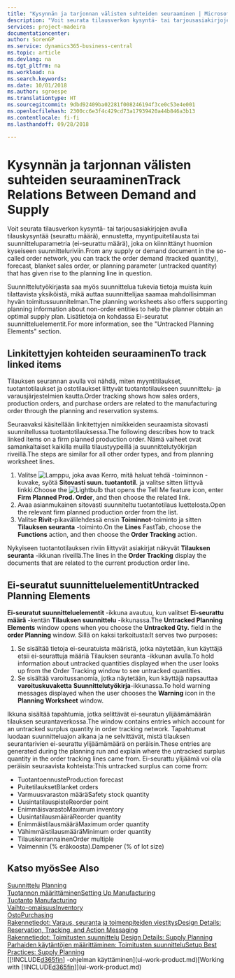 ```yaml
---
title: "Kysynnän ja tarjonnan välisten suhteiden seuraaminen | Microsoft Docs"
description: "Voit seurata tilausverkon kysyntä- tai tarjousasiakirjojen avulla tilauskysyntää (seurattu määrä), ennustetta, myyntipuitetilausta tai suunnitteluparametria (ei-seurattu määrä), joka on kiinnittänyt huomion kyseiseen suunnitteluriviin."
services: project-madeira
documentationcenter: 
author: SorenGP
ms.service: dynamics365-business-central
ms.topic: article
ms.devlang: na
ms.tgt_pltfrm: na
ms.workload: na
ms.search.keywords: 
ms.date: 10/01/2018
ms.author: sgroespe
ms.translationtype: HT
ms.sourcegitcommit: 9dbd92409ba02281f008246194f3ce0c53e4e001
ms.openlocfilehash: 2300cc6e3f4c429cd73a17939420a44b846a3b13
ms.contentlocale: fi-fi
ms.lasthandoff: 09/28/2018

---
```

# <a name="track-relations-between-demand-and-supply"></a><span data-ttu-id="90341-103">Kysynnän ja tarjonnan välisten suhteiden seuraaminen</span><span class="sxs-lookup"><span data-stu-id="90341-103">Track Relations Between Demand and Supply</span></span>
<span data-ttu-id="90341-104">Voit seurata tilausverkon kysyntä- tai tarjousasiakirjojen avulla tilauskysyntää (seurattu määrä), ennustetta, myyntipuitetilausta tai suunnitteluparametria (ei-seurattu määrä), joka on kiinnittänyt huomion kyseiseen suunnitteluriviin.</span><span class="sxs-lookup"><span data-stu-id="90341-104">From any supply or demand document in the so-called order network, you can track the order demand (tracked quantity), forecast, blanket sales order, or planning parameter (untracked quantity) that has given rise to the planning line in question.</span></span>

<span data-ttu-id="90341-105">Suunnittelutyökirjasta saa myös suunnittelua tukevia tietoja muista kuin tilattavista yksiköistä, mikä auttaa suunnittelijaa saamaa mahdollisimman hyvän toimitussuunnitelman.</span><span class="sxs-lookup"><span data-stu-id="90341-105">The planning worksheets also offers supporting planning information about non-order entities to help the planner obtain an optimal supply plan.</span></span> <span data-ttu-id="90341-106">Lisätietoja on kohdassa Ei-seuratut suunnitteluelementit.</span><span class="sxs-lookup"><span data-stu-id="90341-106">For more information, see the "Untracked Planning Elements" section.</span></span>

## <a name="to-track-linked-items"></a><span data-ttu-id="90341-107">Linkitettyjen kohteiden seuraaminen</span><span class="sxs-lookup"><span data-stu-id="90341-107">To track linked items</span></span>
<span data-ttu-id="90341-108">Tilauksen seurannan avulla voi nähdä, miten myyntitilaukset, tuotantotilaukset ja ostotilaukset liittyvät tuotantotilaukseen suunnittelu- ja varausjärjestelmien kautta.</span><span class="sxs-lookup"><span data-stu-id="90341-108">Order tracking shows how sales orders, production orders, and purchase orders are related to the manufacturing order through the planning and reservation systems.</span></span>

<span data-ttu-id="90341-109">Seuraavaksi käsitellään linkitettyjen nimikkeiden seuraamista sitovasti suunnitellussa tuotantotilauksessa.</span><span class="sxs-lookup"><span data-stu-id="90341-109">The following describes how to track linked items on a firm planned production order.</span></span> <span data-ttu-id="90341-110">Nämä vaiheet ovat samankaltaiset kaikilla muilla tilaustyypeillä ja suunnittelutyökirjan riveillä.</span><span class="sxs-lookup"><span data-stu-id="90341-110">The steps are similar for all other order types, and from planning worksheet lines.</span></span>

1. <span data-ttu-id="90341-111">Valitse ![Lamppu, joka avaa Kerro, mitä haluat tehdä -toiminnon](media/ui-search/search_small.png "Kerro, mitä haluat tehdä") -kuvake, syötä **Sitovasti suun. tuotantotil.** ja valitse sitten liittyvä linkki.</span><span class="sxs-lookup"><span data-stu-id="90341-111">Choose the ![Lightbulb that opens the Tell Me feature](media/ui-search/search_small.png "Tell me what you want to do") icon, enter **Firm Planned Prod. Order**, and then choose the related link.</span></span>
2. <span data-ttu-id="90341-112">Avaa asianmukainen sitovasti suunniteltu tuotantotilaus luettelosta.</span><span class="sxs-lookup"><span data-stu-id="90341-112">Open the relevant firm planned production order from the list.</span></span>
3. <span data-ttu-id="90341-113">Valitse **Rivit**-pikavälilehdessä ensin **Toiminnot**-toiminto ja sitten **Tilauksen seuranta** -toiminto.</span><span class="sxs-lookup"><span data-stu-id="90341-113">On the **Lines** FastTab, choose the **Functions** action, and then choose the **Order Tracking** action.</span></span>

<span data-ttu-id="90341-114">Nykyiseen tuotantotilauksen riviin liittyvät asiakirjat näkyvät **Tilauksen seuranta** -ikkunan riveillä.</span><span class="sxs-lookup"><span data-stu-id="90341-114">The lines in the **Order Tracking** display the documents that are related to the current production order line.</span></span>

## <a name="untracked-planning-elements"></a><span data-ttu-id="90341-115">Ei-seuratut suunnitteluelementit</span><span class="sxs-lookup"><span data-stu-id="90341-115">Untracked Planning Elements</span></span>
<span data-ttu-id="90341-116">**Ei-seuratut suunnitteluelementit** -ikkuna avautuu, kun valitset **Ei-seurattu määrä** -kentän **Tilauksen suunnittelu** -ikkunassa.</span><span class="sxs-lookup"><span data-stu-id="90341-116">The **Untracked Planning Elements** window opens when you choose the **Untracked Qty.** field in the **order Planning** window.</span></span> <span data-ttu-id="90341-117">Sillä on kaksi tarkoitusta:</span><span class="sxs-lookup"><span data-stu-id="90341-117">It serves two purposes:</span></span>

1. <span data-ttu-id="90341-118">Se sisältää tietoja ei-seuratuista määristä, jotka näytetään, kun käyttäjä etsii ei-seurattuja määriä Tilauksen seuranta -ikkunan avulla.</span><span class="sxs-lookup"><span data-stu-id="90341-118">To hold information about untracked quantities displayed when the user looks up from the Order Tracking window to see untracked quantities.</span></span>
2. <span data-ttu-id="90341-119">Se sisältää varoitussanomia, jotka näytetään, kun käyttäjä napsauttaa **varoituskuvaketta** **Suunnittelutyökirja**-ikkunassa.</span><span class="sxs-lookup"><span data-stu-id="90341-119">To hold warning messages displayed when the user chooses the **Warning** icon in the **Planning Worksheet** window.</span></span>

<span data-ttu-id="90341-120">Ikkuna sisältää tapahtumia, jotka selittävät ei-seuratun ylijäämämäärän tilauksen seurantaverkossa.</span><span class="sxs-lookup"><span data-stu-id="90341-120">The window contains entries which account for an untracked surplus quantity in order tracking network.</span></span> <span data-ttu-id="90341-121">Tapahtumat luodaan suunnitteluajon aikana ja ne selvittävät, mistä tilauksen seurantarivien ei-seurattu ylijäämämäärä on peräisin.</span><span class="sxs-lookup"><span data-stu-id="90341-121">These entries are generated during the planning run and explain where the untracked surplus quantity in the order tracking lines came from.</span></span> <span data-ttu-id="90341-122">Ei-seurattu ylijäämä voi olla peräisin seuraavista kohteista:</span><span class="sxs-lookup"><span data-stu-id="90341-122">This untracked surplus can come from:</span></span>

- <span data-ttu-id="90341-123">Tuotantoennuste</span><span class="sxs-lookup"><span data-stu-id="90341-123">Production forecast</span></span>
- <span data-ttu-id="90341-124">Puitetilaukset</span><span class="sxs-lookup"><span data-stu-id="90341-124">Blanket orders</span></span>
- <span data-ttu-id="90341-125">Varmuusvaraston määrä</span><span class="sxs-lookup"><span data-stu-id="90341-125">Safety stock quantity</span></span>
- <span data-ttu-id="90341-126">Uusintatilauspiste</span><span class="sxs-lookup"><span data-stu-id="90341-126">Reorder point</span></span>
- <span data-ttu-id="90341-127">Enimmäisvarasto</span><span class="sxs-lookup"><span data-stu-id="90341-127">Maximum inventory</span></span>
- <span data-ttu-id="90341-128">Uusintatilausmäärä</span><span class="sxs-lookup"><span data-stu-id="90341-128">Reorder quantity</span></span>
- <span data-ttu-id="90341-129">Enimmäistilausmäärä</span><span class="sxs-lookup"><span data-stu-id="90341-129">Maximum order quantity</span></span>
- <span data-ttu-id="90341-130">Vähimmäistilausmäärä</span><span class="sxs-lookup"><span data-stu-id="90341-130">Minimum order quantity</span></span>
- <span data-ttu-id="90341-131">Tilauskerrannainen</span><span class="sxs-lookup"><span data-stu-id="90341-131">Order multiple</span></span>
- <span data-ttu-id="90341-132">Vaimennin (% eräkoosta).</span><span class="sxs-lookup"><span data-stu-id="90341-132">Dampener (% of lot size)</span></span>

## <a name="see-also"></a><span data-ttu-id="90341-133">Katso myös</span><span class="sxs-lookup"><span data-stu-id="90341-133">See Also</span></span>  
<span data-ttu-id="90341-134">[Suunnittelu](production-planning.md) </span><span class="sxs-lookup"><span data-stu-id="90341-134">[Planning](production-planning.md) </span></span>  
[<span data-ttu-id="90341-135">Tuotannon määrittäminen</span><span class="sxs-lookup"><span data-stu-id="90341-135">Setting Up Manufacturing</span></span>](production-configure-production-processes.md)  
<span data-ttu-id="90341-136">[Tuotanto](production-manage-manufacturing.md)  </span><span class="sxs-lookup"><span data-stu-id="90341-136">[Manufacturing](production-manage-manufacturing.md)  </span></span>  
[<span data-ttu-id="90341-137">Vaihto-omaisuus</span><span class="sxs-lookup"><span data-stu-id="90341-137">Inventory</span></span>](inventory-manage-inventory.md)  
[<span data-ttu-id="90341-138">Osto</span><span class="sxs-lookup"><span data-stu-id="90341-138">Purchasing</span></span>](purchasing-manage-purchasing.md)  
[<span data-ttu-id="90341-139">Rakennetiedot: Varaus, seuranta ja toimenpiteiden viestitys</span><span class="sxs-lookup"><span data-stu-id="90341-139">Design Details: Reservation, Tracking, and Action Messaging</span></span>](design-details-reservation-order-tracking-and-action-messaging.md)  
<span data-ttu-id="90341-140">[Rakennetiedot: Toimitusten suunnittelu](design-details-supply-planning.md) </span><span class="sxs-lookup"><span data-stu-id="90341-140">[Design Details: Supply Planning](design-details-supply-planning.md) </span></span>  
[<span data-ttu-id="90341-141">Parhaiden käytäntöjen määrittäminen: Toimitusten suunnittelu</span><span class="sxs-lookup"><span data-stu-id="90341-141">Setup Best Practices: Supply Planning</span></span>](setup-best-practices-supply-planning.md)  
<span data-ttu-id="90341-142">[[!INCLUDE[d365fin](includes/d365fin_md.md)] -ohjelman käyttäminen](ui-work-product.md)</span><span class="sxs-lookup"><span data-stu-id="90341-142">[Working with [!INCLUDE[d365fin](includes/d365fin_md.md)]](ui-work-product.md)</span></span>

